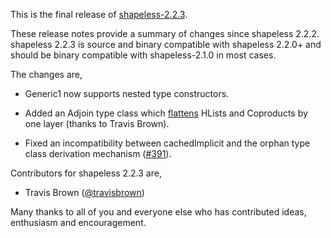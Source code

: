 This is the final release of [shapeless-2.2.3][shapeless].

These release notes provide a summary of changes since shapeless 2.2.2.
shapeless 2.2.3 is source and binary compatible with shapeless 2.2.0+
and should be binary compatible with shapeless-2.1.0 in most cases.

The changes are,

* Generic1 now supports nested type constructors.

* Added an Adjoin type class which [flattens][router] HLists and
  Coproducts by one layer (thanks to Travis Brown).

* Fixed an incompatibility between cachedImplicit and the orphan type
  class derivation mechanism ([#391][issue-391]).

Contributors for shapeless 2.2.3 are,

* Travis Brown ([@travisbrown](https://twitter.com/travisbrown))

Many thanks to all of you and everyone else who has contributed ideas,
enthusiasm and encouragement.

[shapeless]: https://github.com/milessabin/shapeless
[router]: https://github.com/milessabin/shapeless/blob/master/examples/src/main/scala/shapeless/examples/router.scala
[issue-391]: https://github.com/milessabin/shapeless/issues/391
